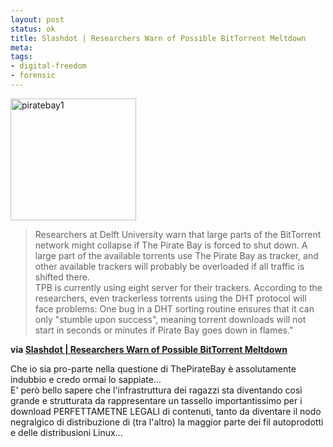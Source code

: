 ```yaml
--- 
layout: post
status: ok
title: Slashdot | Researchers Warn of Possible BitTorrent Meltdown
meta: 
tags: 
- digital-freedom
- forensic
---
```

  <a href="http://www.lastknight.com/download//2009/02/piratebay1.jpg"><img src="http://www.lastknight.com/download//2009/02/piratebay1.jpg" alt="piratebay1" title="piratebay1" width="201" height="195" class="alignleft size-full wp-image-1359" /></a>
> Researchers at Delft University warn that large parts of the BitTorrent network might collapse if The Pirate Bay is forced to shut down. A large part of the available torrents use The Pirate Bay as tracker, and other available trackers will probably be overloaded if all traffic is shifted there.  
> TPB is currently using eight server for their trackers. According to the researchers, even trackerless torrents using the DHT protocol will face problems: One bug in a DHT sorting routine ensures that it can only "stumble upon success", meaning torrent downloads will not start in seconds or minutes if Pirate Bay goes down in flames."  
  
**via <a href='http://tech.slashdot.org/article.pl?sid=09/02/13/1433250&from=rss'>Slashdot | Researchers Warn of Possible BitTorrent Meltdown</a>**    
  
Che io sia pro-parte nella questione di ThePirateBay è assolutamente indubbio e credo ormai lo sappiate...  
E' però bello sapere che l'infrastruttura dei ragazzi sta diventando così grande e strutturata da rappresentare un tassello importantissimo per i download PERFETTAMETNE LEGALI di contenuti, tanto da diventare il nodo negralgico di distribuzione di (tra l'altro) la maggior parte dei fil autoprodotti e delle distribusioni Linux... 
